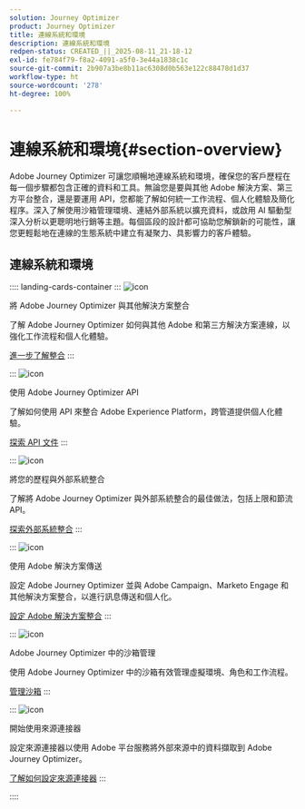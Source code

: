 ```yaml
---
solution: Journey Optimizer
product: Journey Optimizer
title: 連線系統和環境
description: 連線系統和環境
redpen-status: CREATED_||_2025-08-11_21-18-12
exl-id: fe784f79-f8a2-4091-a5f0-3e44a1838c1c
source-git-commit: 2b907a3be8b11ac6308d0b563e122c88478d1d37
workflow-type: ht
source-wordcount: '278'
ht-degree: 100%

---
```


# 連線系統和環境{#section-overview}

Adobe Journey Optimizer 可讓您順暢地連線系統和環境，確保您的客戶歷程在每一個步驟都包含正確的資料和工具。無論您是要與其他 Adobe 解決方案、第三方平台整合，還是要運用 API，您都能了解如何統一工作流程、個人化體驗及簡化程序。深入了解使用沙箱管理環境、連結外部系統以擴充資料，或啟用 AI 驅動型深入分析以更聰明地行銷等主題。每個區段的設計都可協助您解鎖新的可能性，讓您更輕鬆地在連線的生態系統中建立有凝聚力、具影響力的客戶體驗。

## 連線系統和環境

:::: landing-cards-container
:::
![icon](https://cdn.experienceleague.adobe.com/icons/puzzle-piece.svg?lang=zh-Hant)

將 Adobe Journey Optimizer 與其他解決方案整合

了解 Adobe Journey Optimizer 如何與其他 Adobe 和第三方解決方案連線，以強化工作流程和個人化體驗。

[進一步了解整合](../using/integrations/ajo-integrations.md)
:::

:::
![icon](https://cdn.experienceleague.adobe.com/icons/code-branch.svg?lang=zh-Hant)

使用 Adobe Journey Optimizer API

了解如何使用 API 來整合 Adobe Experience Platform，跨管道提供個人化體驗。

[探索 API 文件](../using/configuration/ajo-apis.md)
:::

:::
![icon](https://cdn.experienceleague.adobe.com/icons/puzzle-piece.svg?lang=zh-Hant)

將您的歷程與外部系統整合

了解將 Adobe Journey Optimizer 與外部系統整合的最佳做法，包括上限和節流 API。

[探索外部系統整合](external-systems-landing-page.md)
:::

:::
![icon](https://cdn.experienceleague.adobe.com/icons/puzzle-piece.svg?lang=zh-Hant)

使用 Adobe 解決方案傳送

設定 Adobe Journey Optimizer 並與 Adobe Campaign、Marketo Engage 和其他解決方案整合，以進行訊息傳送和個人化。

[設定 Adobe 解決方案整合](adobe-solutions-landing-page.md)
:::

:::
![icon](https://cdn.experienceleague.adobe.com/icons/gear.svg?lang=zh-Hant)

Adobe Journey Optimizer 中的沙箱管理

使用 Adobe Journey Optimizer 中的沙箱有效管理虛擬環境、角色和工作流程。

[管理沙箱](sandbox-landing-page.md)
:::

:::
![icon](https://cdn.experienceleague.adobe.com/icons/circle-play.svg?lang=zh-Hant)

開始使用來源連接器

設定來源連接器以使用 Adobe 平台服務將外部來源中的資料擷取到 Adobe Journey Optimizer。

[了解如何設定來源連接器](../using/start/get-started-sources.md)
:::

::::
